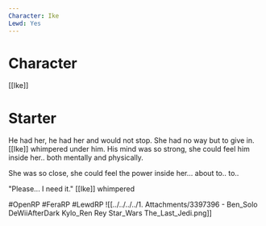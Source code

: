 ```yaml
---
Character: Ike
Lewd: Yes
---
```

# Character
[[Ike]]

# Starter
He had her, he had her and would not stop. She had no way but to give in. [[Ike]] whimpered under him. His mind was so strong, she could feel him inside her.. both mentally and physically.

She was so close, she could feel the power inside her... about to.. to..

"Please... I need it." [[Ike]] whimpered

#OpenRP #FeraRP #LewdRP 
![[../../../../1. Attachments/3397396 - Ben_Solo DeWiiAfterDark Kylo_Ren Rey Star_Wars The_Last_Jedi.png]]